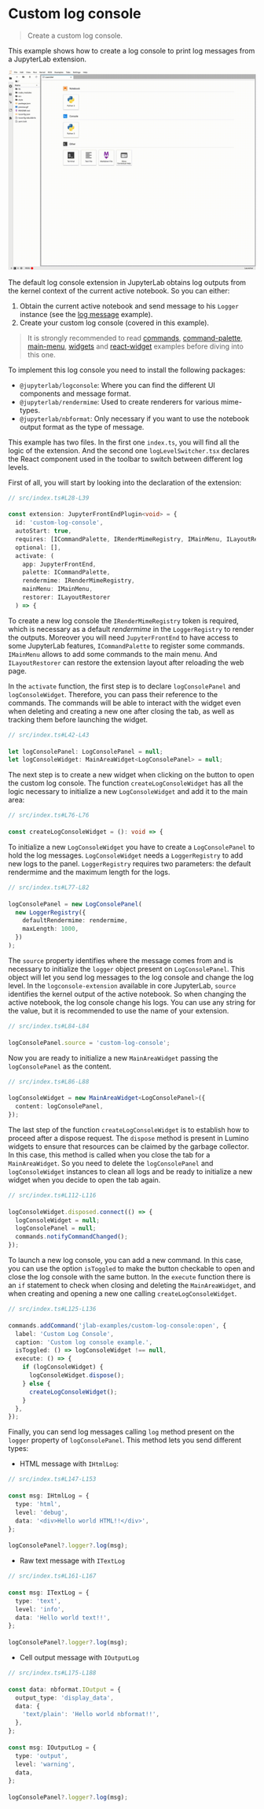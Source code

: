 # Custom log console

> Create a custom log console.

This example shows how to create a log console to print log messages from a JupyterLab extension.

![Custom log console example](preview.gif)

The default log console extension in JupyterLab obtains log outputs from the kernel context of the current active notebook. So you can either:

1. Obtain the current active notebook and send message to his `Logger` instance (see the [log message](https://github.com/jupyterlab/extension-examples/tree/master/log-messages) example).
2. Create your custom log console (covered in this example).

> It is strongly recommended to read [commands](https://github.com/jupyterlab/extension-examples/tree/master/commands), [command-palette](https://github.com/jupyterlab/extension-examples/tree/master/command-palette), [main-menu](https://github.com/jupyterlab/extension-examples/tree/master/main-menu), [widgets](https://github.com/jupyterlab/extension-examples/tree/master/widgets) and [react-widget](https://github.com/jupyterlab/extension-examples/tree/master/react-widget) examples before diving into this one.

To implement this log console you need to install the following packages:

- `@jupyterlab/logconsole`: Where you can find the different UI components and message format.
- `@jupyterlab/rendermime`: Used to create renderers for various mime-types.
- `@jupyterlab/nbformat`: Only necessary if you want to use the notebook output format as the type of message.

This example has two files. In the first one `index.ts`, you will find all the logic of the extension. And the second one `logLevelSwitcher.tsx` declares the React component used in the toolbar to switch between different log levels.

First of all, you will start by looking into the declaration of the extension:

<!-- prettier-ignore-start -->
```ts
// src/index.ts#L28-L39

const extension: JupyterFrontEndPlugin<void> = {
  id: 'custom-log-console',
  autoStart: true,
  requires: [ICommandPalette, IRenderMimeRegistry, IMainMenu, ILayoutRestorer],
  optional: [],
  activate: (
    app: JupyterFrontEnd,
    palette: ICommandPalette,
    rendermime: IRenderMimeRegistry,
    mainMenu: IMainMenu,
    restorer: ILayoutRestorer
  ) => {
```
<!-- prettier-ignore-end -->

To create a new log console the `IRenderMimeRegistry` token is required, which is necessary as a default _rendermime_ in the `LoggerRegistry` to render the outputs. Moreover you will need `JupyterFrontEnd` to have access to some JupyterLab features, `ICommandPalette` to register some commands. `IMainMenu` allows to add some commands to the main menu. And `ILayoutRestorer` can restore the extension layout after reloading the web page.

In the `activate` function, the first step is to declare `logConsolePanel` and `logConsoleWidget`. Therefore, you can pass their reference to the commands. The commands will be able to interact with the widget even when deleting and creating a new one after closing the tab, as well as tracking them before launching the widget.

<!-- prettier-ignore-start -->
```ts
// src/index.ts#L42-L43

let logConsolePanel: LogConsolePanel = null;
let logConsoleWidget: MainAreaWidget<LogConsolePanel> = null;
```
<!-- prettier-ignore-end -->

The next step is to create a new widget when clicking on the button to open the custom log console. The function `createLogConsoleWidget` has all the logic necessary to initialize a new `LogConsoleWidget` and add it to the main area:

<!-- prettier-ignore-start -->
```ts
// src/index.ts#L76-L76

const createLogConsoleWidget = (): void => {
```
<!-- prettier-ignore-end -->

To initialize a new `LogConsoleWidget` you have to create a `LogConsolePanel` to hold the log messages. `LogConsoleWidget` needs a `LoggerRegistry` to add new logs to the panel. `LoggerRegistry` requires two parameters: the default rendermime and the maximum length for the logs.

<!-- prettier-ignore-start -->
```ts
// src/index.ts#L77-L82

logConsolePanel = new LogConsolePanel(
  new LoggerRegistry({
    defaultRendermime: rendermime,
    maxLength: 1000,
  })
);
```
<!-- prettier-ignore-end -->

The `source` property identifies where the message comes from and is necessary to initialize the `logger` object present on `LogConsolePanel`. This object will let you send log messages to the log console and change the log level. In the `logconsole-extension` available in core JupyterLab, `source` identifies the kernel output of the active notebook. So when changing the active notebook, the log console change his logs. You can use any string for the value, but it is recommended to use the name of your extension.

<!-- prettier-ignore-start -->
```ts
// src/index.ts#L84-L84

logConsolePanel.source = 'custom-log-console';
```
<!-- prettier-ignore-end -->

Now you are ready to initialize a new `MainAreaWidget` passing the `logConsolePanel` as the content.

<!-- prettier-ignore-start -->
```ts
// src/index.ts#L86-L88

logConsoleWidget = new MainAreaWidget<LogConsolePanel>({
  content: logConsolePanel,
});
```
<!-- prettier-ignore-end -->

The last step of the function `createLogConsoleWidget` is to establish how to proceed after a dispose request. The `dispose` method is present in Lumino widgets to ensure that resources can be claimed by the garbage collector. In this case, this method is called when you close the tab for a `MainAreaWidget`. So you need to delete the `logConsolePanel` and `logConsoleWidget` instances to clean all logs and be ready to initialize a new widget when you decide to open the tab again.

<!-- prettier-ignore-start -->
```ts
// src/index.ts#L112-L116

logConsoleWidget.disposed.connect(() => {
  logConsoleWidget = null;
  logConsolePanel = null;
  commands.notifyCommandChanged();
});
```
<!-- prettier-ignore-end -->

To launch a new log console, you can add a new command. In this case, you can use the option `isToggled` to make the button checkable to open and close the log console with the same button. In the `execute` function there is an `if` statement to check when closing and deleting the `MainAreaWidget`, and when creating and opening a new one calling `createLogConsoleWidget`.

<!-- prettier-ignore-start -->

```ts
// src/index.ts#L125-L136

commands.addCommand('jlab-examples/custom-log-console:open', {
  label: 'Custom Log Console',
  caption: 'Custom log console example.',
  isToggled: () => logConsoleWidget !== null,
  execute: () => {
    if (logConsoleWidget) {
      logConsoleWidget.dispose();
    } else {
      createLogConsoleWidget();
    }
  },
});
```

Finally, you can send log messages calling `log` method present on the `logger` property of `logConsolePanel`. This method lets you send different types:

- HTML message with `IHtmlLog`:
<!-- prettier-ignore-start -->
```ts
// src/index.ts#L147-L153

const msg: IHtmlLog = {
  type: 'html',
  level: 'debug',
  data: '<div>Hello world HTML!!</div>',
};

logConsolePanel?.logger?.log(msg);
```
<!-- prettier-ignore-end -->

- Raw text message with `ITextLog`
  <!-- prettier-ignore-start -->

```ts
// src/index.ts#L161-L167

const msg: ITextLog = {
  type: 'text',
  level: 'info',
  data: 'Hello world text!!',
};

logConsolePanel?.logger?.log(msg);
```

<!-- prettier-ignore-end -->

- Cell output message with `IOutputLog`

<!-- prettier-ignore-start -->
```ts
// src/index.ts#L175-L188

const data: nbformat.IOutput = {
  output_type: 'display_data',
  data: {
    'text/plain': 'Hello world nbformat!!',
  },
};

const msg: IOutputLog = {
  type: 'output',
  level: 'warning',
  data,
};

logConsolePanel?.logger?.log(msg);
```
<!-- prettier-ignore-end -->
